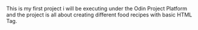 This is my first project i will be executing under the Odin Project Platform and the project is all about creating different food recipes with basic HTML Tag.
